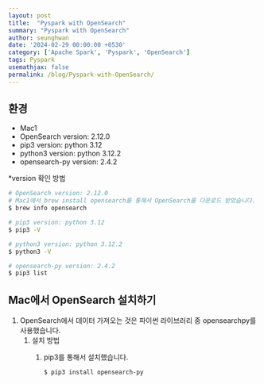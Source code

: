 ```yaml
---
layout: post
title:  "Pyspark with OpenSearch"
summary: "Pyspark with OpenSearch"
author: seunghwan
date: '2024-02-29 00:00:00 +0530'
category: ['Apache Spark', 'Pyspark', 'OpenSearch']
tags: Pyspark
usemathjax: false
permalink: /blog/Pyspark-with-OpenSearch/
---
```

## 환경

- Mac1
- OpenSearch version: 2.12.0
- pip3 version: python 3.12
- python3 version: python 3.12.2
- opensearch-py version: 2.4.2

*version 확인 방법

```bash
# OpenSearch version: 2.12.0
# Mac1에서 brew install opensearch를 통해서 OpenSearch를 다운로드 받았습니다.
$ brew info opensearch

# pip3 version: python 3.12
$ pip3 -V

# python3 version: python 3.12.2
$ python3 -V

# opensearch-py version: 2.4.2
$ pip3 list
```

## Mac에서 OpenSearch 설치하기

1. OpenSearch에서 데이터 가져오는 것은 파이썬 라이브러리 중 opensearchpy를 사용했습니다.
    1. 설치 방법
        1. pip3를 통해서 설치했습니다.
            
            ```bash
            $ pip3 install opensearch-py
            ```